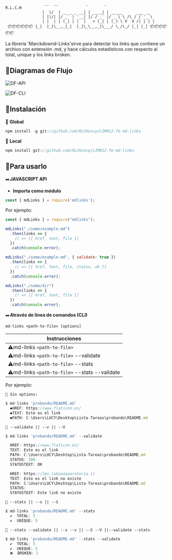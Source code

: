 ```
                 __  __            _       _                       R.L.C.H
                |  \/  | __ _ _ __| | ____| | _____      ___ __
                | |\/| |/ _` | '__| |/ / _` |/ _ \ \ /\ / / '_ \
                | |  | | (_| | |  |   < (_| | (_) \ V  V /| | | |
 📦📦📦📦📦📦 |_|  |_|\__,_|_|  |_|\_\__,_|\___/ \_/\_/ |_| |_| 📦📦📦📦📦📦

 ```
 La librería 'Marckdownd-Links'sirve para detectar los links que contiene un archivo con extensión .md, y hace cálculos estadísticos con respecto al total, unique y los links broken.

## 📌**Diagramas de Flujo**

![DF-API](src/img/api.png)

![DF-CLI](src/img/cli.png)

## 📌**Instalación**

📍 **Global**
```javascript
npm install -g git://github.com/RLCHuncp/LIM012-fe-md-links
```
📍 **Local**
```javascript
npm install git://github.com/RLCHuncp/LIM012-fe-md-links
```
## 📌**Para usarlo**

✒️**JAVASCRIPT API**

- **Importa como módulo**
```javascript
const { mdLinks } = require('mdlinks');

```
Por ejemplo:

```javascript
const { mdLinks } = require("mdlinks");

mdLinks("./some/example.md")
  .then(links => {
    // => [{ href, text, file }]
  })
  .catch(console.error);

mdLinks("./some/example.md", { validate: true })
  .then(links => {
    // => [{ href, text, file, status, ok }]
  })
  .catch(console.error);

mdLinks("./some/dir")
  .then(links => {
    // => [{ href, text, file }]
  })
  .catch(console.error);

```

✒️**Através de línea de comandos (CLI)**

```
md-links <path-to-file> [options]
```

|                Instrucciones                  |
| ----------------------------------------------|
|⚠️md-links `<path-to-file>`                       |
|⚠️md-links `<path-to-file>` --validate        |
|⚠️md-links `<path-to-file>` --stats               |
|⚠️md-links `<path-to-file>` --stats --validate |

Por ejemplo:

```
🔰 Sin options:
```

```javascript
$ md-links 'probando/README.md'
  ◾️HREF: https://www.flaticon.es/
  ◾️TEXT: Este es el link
  ◾PATH: C:\Users\LUCY\Desktop\Lista-Tareas\probando\README.md
```

```
🔰 --validate || --v || --V
```

```javascript
$ md-links 'probando/README.md' --validate

  HREF: https://www.flaticon.es/
  TEXT: Este es el link
  PATH: C:\Users\LUCY\Desktop\Lista-Tareas\probando\README.md
  STATUS: 200
  STATUSTEXT: OK

  HREF: https://lms.laboaaaaaratoria.l/
  TEXT: Este es el link no existe
  PATH: C:\Users\LUCY\Desktop\Lista-Tareas\probando\README.md
  STATUS:
  STATUSTEXT: Este link no existe
```

```
🔰 --stats || --s || --S
```

```javascript
$ md-links 'probando/README.md' --stats
  ✔️  TOTAL: 5
  ✔️  UNIQUE: 5
```
```
🔰 --stats --validate || --s --v || --S --V ||--validate --stats
```

```javascript
$ md-links 'probando/README.md' --stats --validate
  ✔️  TOTAL: 5
  ✔️  UNIQUE: 5
  ❌  BROKEN: 1
```

